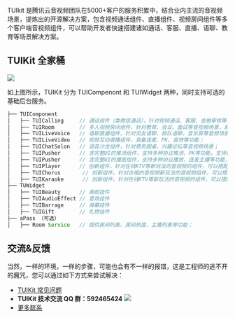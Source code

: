 TUIkit 是腾讯云音视频团队在5000+客户的服务积累中，结合业内主流的音视频场景，提炼出的开源解决方案，包含视频通话组件、直播组件、视频房间组件等多个客户端音视频组件，可以帮助开发者快速搭建诸如通话、客服、直播、语聊、教育等场景解决方案。

## TUIKit 全家桶
![](https://liteav.sdk.qcloud.com/app/doc/trtc/tuikit/all_tuikit.png)

如上图所示，TUIKit 分为 TUICompenont 和 TUIWidget 两种，同时支持可选的基础后台服务。
```java
├── TUIComponent
│   ├── TUICalling     // 通话组件（类微信通话），针对视频通话、客服、金融审核等音视频场景；
│   ├── TUIRoom        // 多人视频房间组件，针对教育、会议、面试等音视频场景，具备禁言禁画等功能；
│   ├── TUILiveVoice   // 语聊直播组件，针对交友语聊、排队语聊，音乐房等音频场景； 
│   ├── TUILiveVideo   // 视频互动直播组件，具备连麦、PK、音效等功能；
│   ├── TUIChatSolon   // 语音沙龙组件，针对商务圆桌，兴趣论坛等音视频场景；
│   ├── TUIPusher      // 含完整UI的推流组件，支持多种协议推流，PK等功能，支持挂载音效、弹幕等挂件；
│   ├── TUIPusher      // 含完整UI的播放组件，支持多种协议播放，连麦主播等功能，支持挂载礼物、弹幕等挂件；
│   ├── TUIPlayer      // 创新组件，针对在线KTV等新玩法的音视频的组件，可以搭配腾讯云正版曲库解锁更多玩法；
│   ├── TUIChorus       // 创新组件，针对合唱的音视频新玩法的音视频组件，可以搭配腾讯云正版曲库解锁更多玩法；
│   ├── TUIKaraoke      // 创新组件，针对在线KTV等新玩法的音视频的组件，可以搭配腾讯云正版曲库解锁更多玩法；
├── TUWidget
│   ├── TUIBeauty      // 美颜挂件
│   ├── TUIAudioEffect // 音效挂件
│   ├── TUIBarrage     // 弹幕挂件
│   ├── TUIGift        // 礼物挂件
├── aPass （可选）
│   ├── Room Service   // 提供房间列表、房间热度、主播列表等功能；
```

## 交流&反馈
当然，一样的环境，一样的步骤，可能也会有不一样的报错，这是工程师的逃不开的魔咒，您可以通过如下方式来尝试解决：
- [TUIKit 常见问题](https://cloud.tencent.com/developer/article/1952880)
- **TUIKit 技术交流 QQ 群：592465424**
 ![](https://qcloudimg.tencent-cloud.cn/raw/fa8a9ca2a400319a1e7362706e6ed69d.png)
- [更多联系](https://cloud.tencent.com/document/product/647/19906)
